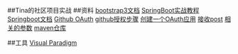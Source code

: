 ##Tina的社区项目实战
##资料
[bootstrap3文档](https://v3.bootcss.com/components/#navbar)
[SpringBoot实战教程](https://www.bilibili.com/video/av65117012?p=8)
[Springboot文档](https://spring.io/guides)
[Github OAuth](https://developer.github.com/apps/building-oauth-apps/creating-an-oauth-app/)
[github授权步骤](https://developer.github.com/apps/building-oauth-apps/authorizing-oauth-apps/)
[创建一个OAuth应用](https://developer.github.com/apps/building-oauth-apps/creating-an-oauth-app/)
[接收post](https://square.github.io/okhttp/)
[相关的参数](https://github.com/settings/applications/1206979)
[maven仓库](mvnrepository.com)


##工具
[Visual Paradigm](https://www.visual-paradigm.com)